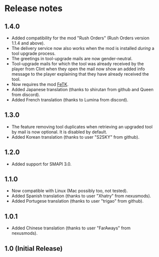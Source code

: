 ﻿# Release notes
## 1.4.0
* Added compatibility for the mod "Rush Orders" (Rush Orders version 1.1.4 and above).
* The delivery service now also works when the mod is installed *during* a tool upgrade process.
* The greetings in tool-upgrade mails are now gender-neutral.
* Tool-upgrade mails for which the tool was already received by the player from Clint when they open the mail now show an added info message to the player explaining that they have already received the tool. 
* Now requires the mod [FeTK](https://www.nexusmods.com/stardewvalley/mods/4403).
* Added Japanese translation (thanks to shirutan from github and Queen from discord).
* Added French translation (thanks to Lumina from discord).

## 1.3.0
* The feature removing tool duplicates when retrieving an upgraded tool by mail is now optional. It is disabled by default.
* Added Korean translation (thanks to user "S2SKY" from github).

## 1.2.0
 * Added support for SMAPI 3.0.

## 1.1.0
* Now compatible with Linux (Mac possibly too, not tested).
* Added Spanish translation (thanks to user "Xhatry" from nexusmods).
* Added Portugese translation (thanks to user "trigao" from github).

## 1.0.1
* Added Chinese translation (thanks to user "FarAways" from nexusmods).

## 1.0 (Initial Release)
